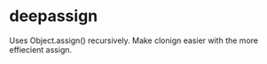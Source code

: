 
# deepassign

Uses Object.assign() recursively.
Make clonign easier with the more effiecient assign.
